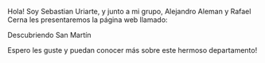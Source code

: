 Hola! Soy Sebastian Uriarte, y junto a mi grupo, Alejandro Aleman y Rafael Cerna les presentaremos la página web llamado:

Descubriendo San Martín

Espero les guste y puedan conocer más sobre este hermoso departamento!
